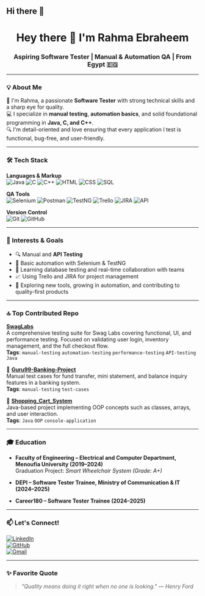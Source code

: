 ## Hi there 👋

<!--
**Rahmaeb/Rahmaeb** is a ✨ _special_ ✨ repository because its `README.md` (this file) appears on your GitHub profile.

Here are some ideas to get you started:

- 🔭 I’m currently working on ...
- 🌱 I’m currently learning ...
- 👯 I’m looking to collaborate on ...
- 🤔 I’m looking for help with ...
- 💬 Ask me about ...
- 📫 How to reach me: ...
- 😄 Pronouns: ...
- ⚡ Fun fact: ...
-->

<h1 align="center">Hey there 👋 I'm Rahma Ebraheem</h1>
<h3 align="center">Aspiring Software Tester | Manual & Automation QA | From Egypt 🇪🇬</h3>

---

### 💡 About Me

🎯 I'm Rahma, a passionate **Software Tester** with strong technical skills and a sharp eye for quality.  
💻 I specialize in **manual testing**, **automation basics**, and solid foundational programming in **Java, C, and C++**.  
🔍 I'm detail-oriented and love ensuring that every application I test is functional, bug-free, and user-friendly.

---

### 🛠️ Tech Stack

**Languages & Markup**  
![Java](https://img.shields.io/badge/Java-%23ED8B00?style=for-the-badge&logo=java&logoColor=white)
![C](https://img.shields.io/badge/C-%2300599C?style=for-the-badge&logo=c&logoColor=white)
![C++](https://img.shields.io/badge/C++-%2300599C?style=for-the-badge&logo=c%2B%2B&logoColor=white)
![HTML](https://img.shields.io/badge/HTML5-%23E34F26?style=for-the-badge&logo=html5&logoColor=white)
![CSS](https://img.shields.io/badge/CSS3-%231572B6?style=for-the-badge&logo=css3&logoColor=white)
![SQL](https://img.shields.io/badge/SQL-%2300f?style=for-the-badge&logo=mysql&logoColor=white)

**QA Tools**  
![Selenium](https://img.shields.io/badge/Selenium-%2343B02A?style=for-the-badge&logo=selenium&logoColor=white)
![Postman](https://img.shields.io/badge/Postman-%23FF6C37?style=for-the-badge&logo=postman&logoColor=white)
![TestNG](https://img.shields.io/badge/TestNG-%23FF6347?style=for-the-badge)
![Trello](https://img.shields.io/badge/Trello-%23026AA7?style=for-the-badge&logo=trello&logoColor=white)
![JIRA](https://img.shields.io/badge/JIRA-%230A0FFF?style=for-the-badge&logo=jira&logoColor=white)
![API](https://img.shields.io/badge/API%20Testing-%230073B3?style=for-the-badge&logo=swagger&logoColor=white)

**Version Control**  
![Git](https://img.shields.io/badge/Git-%23F05033?style=for-the-badge&logo=git&logoColor=white)
![GitHub](https://img.shields.io/badge/GitHub-%23121011?style=for-the-badge&logo=github&logoColor=white)

---

### 📌 Interests & Goals

- 🔍 Manual and **API Testing**  
- 🔧 Basic automation with Selenium & TestNG  
- 🧠 Learning database testing and real-time collaboration with teams  
- 📈 Using Trello and JIRA for project management  
- 🌟 Exploring new tools, growing in automation, and contributing to quality-first products

---
### 🔝 Top Contributed Repo

 **[SwagLabs](https://github.com/Rahmaeb/SwagLabs)**  
A comprehensive testing suite for Swag Labs covering functional, UI, and performance testing. Focused on validating user login, inventory management, and the full checkout flow.  
**Tags**: `manual-testing` `automation-testing` `performance-testing` `API-testing` `Java`

🔹 **[Guru99-Banking-Project](https://github.com/Rahmaeb/Guru99-Banking-Project)**  
Manual test cases for fund transfer, mini statement, and balance inquiry features in a banking system.  
**Tags**: `manual-testing` `test-cases`

🔹 **[Shopping_Cart_System](https://github.com/Rahmaeb/Shopping_Cart_System)**  
Java-based project implementing OOP concepts such as classes, arrays, and user interaction.  
**Tags**: `Java` `OOP` `console-application`


---

### 🎓 Education

- **Faculty of Engineering – Electrical and Computer Department, Menoufia University (2019–2024)**  
  Graduation Project: *Smart Wheelchair System* *(Grade: A+)*

- **DEPI – Software Tester Trainee, Ministry of Communication & IT (2024–2025)**

- **Career180 – Software Tester Trainee (2024–2025)** 

---

### 📫 Let's Connect!

[![LinkedIn](https://img.shields.io/badge/LinkedIn-blue?style=for-the-badge&logo=linkedin&logoColor=white)](https://www.linkedin.com/in/rahma-ebraheem-a31172276/)  
[![GitHub](https://img.shields.io/badge/GitHub-black?style=for-the-badge&logo=github)](https://github.com/Rahmaeb)  
[![Gmail](https://img.shields.io/badge/Gmail-red?style=for-the-badge&logo=gmail&logoColor=white)](mailto:rahmaebraheem81@gmail.com)

---

### ✨ Favorite Quote

> _"Quality means doing it right when no one is looking." — Henry Ford_
